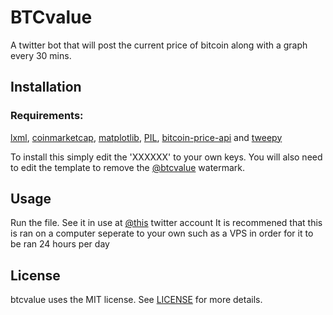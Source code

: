 
# BTCvalue
A twitter bot that will post the current price of bitcoin along with a graph every 30 mins.
## Installation
### Requirements:
[lxml](https://pypi.python.org/pypi/lxml/3.2.3#downloads), 
[coinmarketcap](https://pypi.python.org/pypi/coinmarketcap/), 
[matplotlib](https://pypi.python.org/pypi/matplotlib),
[PIL](https://pypi.python.org/pypi/Pillow), 
[bitcoin-price-api](https://pypi.python.org/pypi/bitcoin-price-api/0.0.4s) and 
[tweepy](http://www.tweepy.org/)

To install this simply edit the 'XXXXXX' to your own keys.
You will also need to edit the template to remove the [@btcvalue](https://twitter.com/btcvalue) watermark.
## Usage
Run the file. See it in use at [@this](https://twitter.com/btcvalue) twitter account
It is recommened that this is ran on a computer seperate to your own such as a VPS in order for it to be ran 24 hours per day
## License
btcvalue uses the MIT license. See [LICENSE](https://github.com/benthompson2001/btcvalue/blob/master/LICENSE) for more details.
